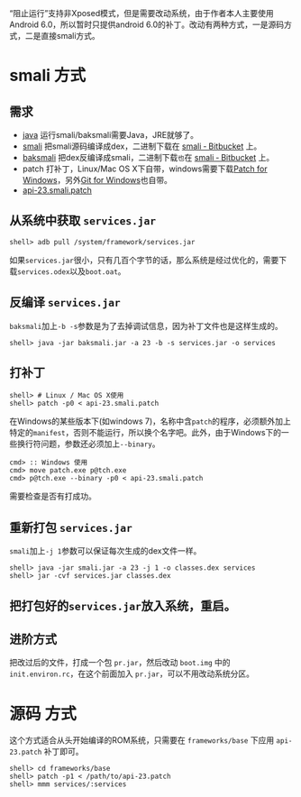 “阻止运行”支持非Xposed模式，但是需要改动系统，由于作者本人主要使用Android 6.0，所以暂时只提供android 6.0的补丁。改动有两种方式，一是源码方式，二是直接smali方式。

# smali 方式

## 需求
- [java](http://www.oracle.com/technetwork/java/javase/downloads/index.html) 运行smali/baksmali需要Java，JRE就够了。
- [smali](http://github.com/JesusFreke/smali) 把smali源码编译成dex，二进制下载在 [smali ‐ Bitbucket](https://bitbucket.org/JesusFreke/smali/downloads) 上。
- [baksmali](http://github.com/JesusFreke/smali) 把dex反编译成smali，二进制下载`也`在 [smali ‐ Bitbucket](https://bitbucket.org/JesusFreke/smali/downloads) 上。
- patch 打补丁，Linux/Mac OS X下自带，windows需要下载[Patch for Windows](http://gnuwin32.sourceforge.net/packages/patch.htm)，另外[Git for Windows](https://git-for-windows.github.io/)也自带。
- [api-23.smali.patch](api-23.smali.patch)

## 从系统中获取 `services.jar`

```
shell> adb pull /system/framework/services.jar
```

如果`services.jar`很小，只有几百个字节的话，那么系统是经过优化的，需要下载`services.odex`以及`boot.oat`。

## 反编译 `services.jar`

`baksmali`加上`-b -s`参数是为了去掉调试信息，因为补丁文件也是这样生成的。

```
shell> java -jar baksmali.jar -a 23 -b -s services.jar -o services
```

## 打补丁

```
shell> # Linux / Mac OS X使用
shell> patch -p0 < api-23.smali.patch
```

在Windows的某些版本下(如windows 7)，名称中含`patch`的程序，必须额外加上特定的`manifest`，否则不能运行，所以换个名字吧。此外，由于Windows下的一些换行符问题，参数还必须加上`--binary`。
```
cmd> :: Windows 使用
cmd> move patch.exe p@tch.exe
cmd> p@tch.exe --binary -p0 < api-23.smali.patch
```

需要检查是否有打成功。

## 重新打包 `services.jar`

`smali`加上`-j 1`参数可以保证每次生成的dex文件一样。

```
shell> java -jar smali.jar -a 23 -j 1 -o classes.dex services
shell> jar -cvf services.jar classes.dex
```

## 把打包好的`services.jar`放入系统，重启。

## 进阶方式

把改过后的文件，打成一个包 `pr.jar`，然后改动 `boot.img` 中的 `init.environ.rc`，在这个前面加入 `pr.jar`，可以不用改动系统分区。

# 源码 方式

这个方式适合从头开始编译的ROM系统，只需要在 `frameworks/base` 下应用 `api-23.patch` 补丁即可。

```
shell> cd frameworks/base
shell> patch -p1 < /path/to/api-23.patch
shell> mmm services/:services
```
